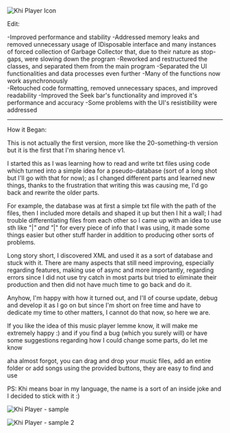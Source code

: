   ![Khi Player Icon](https://github.com/rushakh/Khi-Player/assets/151368929/d9e80b24-1ad5-4d07-bd88-8b4a06b20045)

Edit:

-Improved performance and stability
-Addressed memory leaks and removed unnecessary usage of IDisposable interface and many instances of forced collection of Garbage Collector that, due to their nature as stop-gaps, were slowing down the program
-Reworked and restructured the classes, and separated them from the main program
-Separated  the UI functionalities and data processes even further 
-Many of the functions now work asynchronously  
-Retouched code formatting, removed unnecessary spaces, and improved readability
-Improved the Seek bar's functionality and improved it's performance and accuracy
-Some problems with the UI's resistibility were addressed 

---

How it Began:

This is not actually the first version, more like the 20-something-th version but it is the first that I'm sharing hence v1. 

I started this as I was learning how to read and write txt files using code which turned into a simple idea for a pseudo-database (sort of a long shot but I'll go with that for now); as I changed different parts and learned new things, thanks to the frustration that writing this was causing me, I'd go back and rewrite the older parts. 

For example, the database was at first a simple txt file with the path of the files, then I included more details and shaped it up but then I hit a wall; I had trouble differentiating files from each other so I came up with an idea to use sth like "|*" and "*|" for every piece of info that I was using, it made some things easier but other stuff harder in addition to producing other sorts of problems. 

Long story short, I discovered XML and used it as a sort of database and stuck with it. There are many aspects that still need improving, especially regarding features, making use of async and more importantly, regarding errors since I did not use try catch in most parts but tried to eliminate their production and then did not have much time to go back and do it.

Anyhow, I'm happy with how it turned out, and I'll of course update, debug and develop it as I go on but since I'm short on free time and have to dedicate my time to other matters, I cannot do that now, so here we are.

If you like the idea of this music player lemme know, it will make me extremely happy :) and if you find a bug (which you surely will) or have some suggestions regarding how I could change some parts, do let me know

aha almost forgot, you can drag and drop your music files, add an entire folder or add songs using the provided buttons, they are easy to find and use

PS: Khi means boar in my language, the name is a sort of an inside joke and I decided to stick with it :)



![Khi Player - sample](https://github.com/rushakh/Khi-Player/assets/151368929/41def25e-3629-4082-8ee4-468ced243e5f)




![Khi Player - sample 2](https://github.com/rushakh/Khi-Player/assets/151368929/eea616a7-0077-4185-9e07-07904c1c74df)

